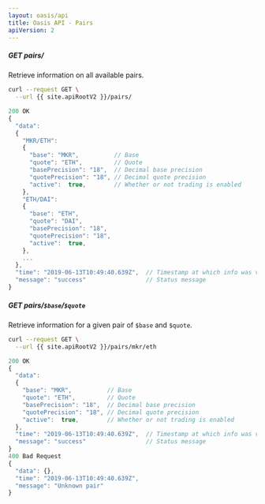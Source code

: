 ```yaml
---
layout: oasis/api
title: Oasis API - Pairs
apiVersion: 2
---
```


##### GET pairs/

Retrieve information on all available pairs.

```bash
curl --request GET \
  --url {{ site.apiRootV2 }}/pairs/
```

```javascript
200 OK
{
  "data":
  {
    "MKR/ETH":
    {
      "base": "MKR",          // Base
      "quote": "ETH",         // Quote
      "basePrecision": "18",  // Decimal base precision
      "quotePrecision": "18", // Decimal quote precision
      "active":  true,        // Whether or not trading is enabled
    },
    "ETH/DAI":
    {
      "base": "ETH",
      "quote": "DAI",
      "basePrecision": "18",
      "quotePrecision": "18",
      "active":  true,
    },
    ...
  },
  "time": "2019-06-13T10:49:40.639Z",  // Timestamp at which info was valid
  "message": "success"                 // Status message
}
```

##### GET pairs/`$base`/`$quote`

Retrieve information for a given pair of `$base` and `$quote`.

```bash
curl --request GET \
  --url {{ site.apiRootV2 }}/pairs/mkr/eth
```

```javascript
200 OK
{
  "data":
  {
    "base": "MKR",          // Base
    "quote": "ETH",         // Quote
    "basePrecision": "18",  // Decimal base precision
    "quotePrecision": "18", // Decimal quote precision
    "active":  true,        // Whether or not trading is enabled
  },
  "time": "2019-06-13T10:49:40.639Z",  // Timestamp at which info was valid
  "message": "success"                 // Status message
}
400 Bad Request
{
  "data": {},
  "time": "2019-06-13T10:49:40.639Z",
  "message": "Unknown pair"
}
```
